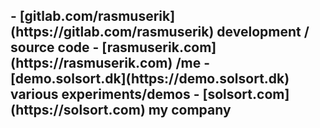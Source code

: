 <h2>
- [gitlab.com/rasmuserik](https://gitlab.com/rasmuserik) development / source code
- [rasmuserik.com](https://rasmuserik.com) /me
- [demo.solsort.dk](https://demo.solsort.dk) various experiments/demos
- [solsort.com](https://solsort.com) my company
</h2>
